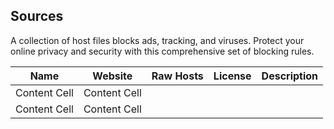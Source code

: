 ## Sources
A collection of host files blocks ads, tracking, and viruses. Protect your online privacy and security with this comprehensive set of blocking rules.

| Name          | Website       | Raw Hosts    | License     | Description |
| ------------- | ------------- | ------------ | ------------| ----------- |             
| Content Cell  | Content Cell  |              |             |             |
| Content Cell  | Content Cell  |              |             |             |
